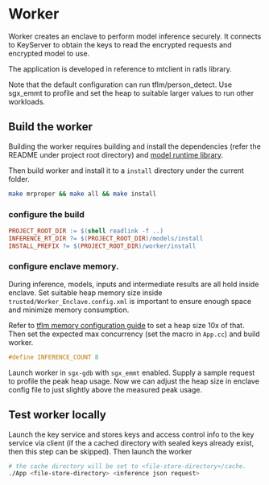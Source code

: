 # Worker

Worker creates an enclave to perform model inference securely. It connects to KeyServer to obtain the keys to read the encrypted requests and encrypted model to use.

The application is developed in reference to mtclient in ratls library.

Note that the default configuration can run tflm/person_detect. Use sgx_emmt to profile and set the heap to suitable larger values to run other workloads.

## Build the worker

Building the worker requires building and install the dependencies (refer the README under project root directory) and [model runtime library](../models/README.md#building-the-model-runtime-library).

Then build worker and install it to a `install` directory under the current folder.

```bash
make mrproper && make all && make install
```

### configure the build

```Makefile
PROJECT_ROOT_DIR := $(shell readlink -f ..)
INFERENCE_RT_DIR ?= $(PROJECT_ROOT_DIR)/models/install
INSTALL_PREFIX ?= $(PROJECT_ROOT_DIR)/worker/install
```

### configure enclave memory.

During inference, models, inputs and intermediate results are all hold inside enclave. Set suitable heap memory size inside `trusted/Worker_Enclave.config.xml` is important to ensure enough space and minimize memory consumption.

Refer to [tflm memory configuration guide](../models/README.md#configure-tflm-interpreter-memory) to set a heap size 10x of that. Then set the expected max concurrency (set the macro in `App.cc`) and build worker.

```cpp
#define INFERENCE_COUNT 8
```

Launch worker in `sgx-gdb` with `sgx_emmt` enabled. Supply a sample request to profile the peak heap usage. Now we can adjust the heap size in enclave config file to just slightly above the measured peak usage.

## Test worker locally

Launch the key service and stores keys and access control info to the key service via client (if the a cached directory with sealed keys already exist, then this step can be skipped). Then launch the worker

```bash
# the cache directory will be set to <file-store-directory>/cache.
./App <file-store-directory> <inference json request>
```
